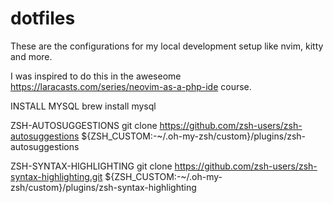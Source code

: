 # dotfiles

These are the configurations for my local development setup like nvim, kitty and more.

I was inspired to do this in the aweseome https://laracasts.com/series/neovim-as-a-php-ide course.

INSTALL MYSQL
brew install mysql

ZSH-AUTOSUGGESTIONS
git clone https://github.com/zsh-users/zsh-autosuggestions ${ZSH_CUSTOM:-~/.oh-my-zsh/custom}/plugins/zsh-autosuggestions

ZSH-SYNTAX-HIGHLIGHTING
git clone https://github.com/zsh-users/zsh-syntax-highlighting.git ${ZSH_CUSTOM:-~/.oh-my-zsh/custom}/plugins/zsh-syntax-highlighting
